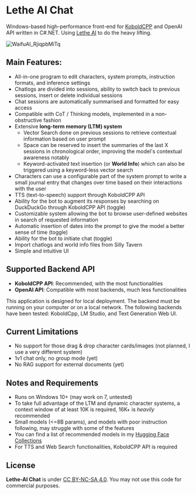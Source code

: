 # Lethe AI Chat

Windows-based high-performance front-end for [KoboldCPP](https://github.com/LostRuins/koboldcpp) and OpenAI API written in C#.NET. Using [Lethe AI](https://github.com/SerialKicked/Lethe-AI-Sharp) to do the heavy lifting.

![WaifuAI_RjiqpbMiTq](https://github.com/user-attachments/assets/a4d1595d-a5f4-41f6-885e-5c50cd8fa619)

## Main Features:
- All-in-one program to edit characters, system prompts, instruction formats, and inference settings
- Chatlogs are divided into sessions, ability to switch back to previous sessions, insert or delete individual sessions
- Chat sessions are automatically summarised and formatted for easy access
- Compatible with CoT / Thinking models, implemented in a non-obstructive fashion
- Extensive **long-term memory (LTM) system**
  - Vector Search done on previous sessions to retrieve contextual information based on user prompt
  - Space can be reserved to insert the summaries of the last X sessions in chronological order, improving the model's contextual awareness notably
  - Keyword-activated text insertion (or **World Info**) which can also be triggered using a keyword-less vector search
- Characters can use a configurable part of the system prompt to write a small journal entry that changes over time based on their interactions with the user
- TTS (text-to-speech) support through KoboldCPP API
- Ability for the bot to augment its responses by searching on DuckDuckGo through KoboldCPP API (toggle)
- Customizable system allowing the bot to browse user-defined websites in search of requested information
- Automatic insertion of dates into the prompt to give the model a better sense of time (toggle)
- Ability for the bot to initiate chat (toggle)
- Import chatlogs and world info files from Silly Tavern
- Simple and intuitive UI

## Supported Backend API
- **KoboldCPP API**: Recommended, with the most functionalities
- **OpenAI API**: Compatible with most backends, much less functionalities

This application is designed for local deployment. The backend must be running on your computer or on a local network. The following backends have been tested: KoboldCpp, LM Studio, and Text Generation Web UI.

## Current Limitations
- No support for those drag & drop character cards/images (not planned, I use a very different system)
- 1v1 chat only, no group mode (yet)
- No RAG support for external documents (yet)

## Notes and Requirements
- Runs on Windows 10+ (may work on 7, untested)
- To take full advantage of the LTM and dynamic character systems, a context window of at least 10K is required, 16K+ is *heavily* recommended
- Small models (<=8B params), and models with poor instruction following, may struggle with some of the features
- You can find a list of recommended models in my [Hugging Face Collections](https://huggingface.co/SerialKicked/collections)
- For TTS and Web Search functionalities, KoboldCPP API is required

## License

**Lethe-AI Chat** is under [CC BY-NC-SA 4.0](https://github.com/SerialKicked/ChatAI/tree/master?tab=License-1-ov-file#readme). You may not use this code for commercial purposes.
